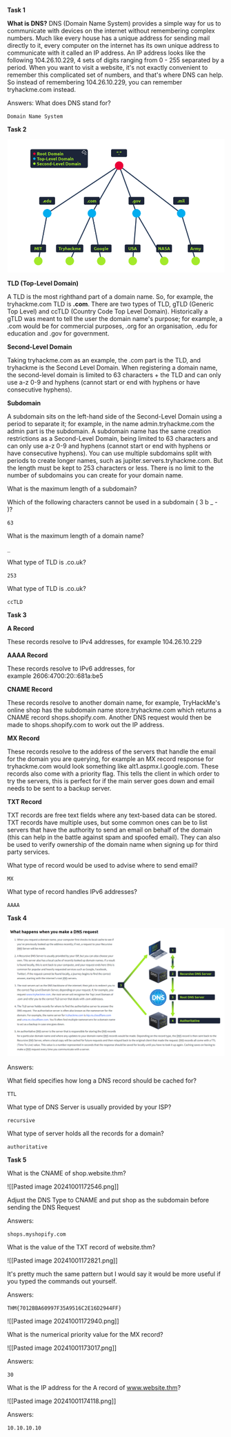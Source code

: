 **Task 1**

**What is DNS?**
DNS (Domain Name System) provides a simple way for us to communicate with devices on the internet without remembering complex numbers. Much like every house has a unique address for sending mail directly to it, every computer on the internet has its own unique address to communicate with it called an IP address. An IP address looks like the following 104.26.10.229, 4 sets of digits ranging from 0 - 255 separated by a period. When you want to visit a website, it's not exactly convenient to remember this complicated set of numbers, and that's where DNS can help. So instead of remembering 104.26.10.229, you can remember tryhackme.com instead.

Answers:
What does DNS stand for?
```
Domain Name System
```

**Task 2**

![Output](Images/29.png)

**TLD (Top-Level Domain)**

A TLD is the most righthand part of a domain name. So, for example, the tryhackme.com TLD is **.com**. There are two types of TLD, gTLD (Generic Top Level) and ccTLD (Country Code Top Level Domain). Historically a gTLD was meant to tell the user the domain name's purpose; for example, a .com would be for commercial purposes, .org for an organisation, .edu for education and .gov for government. 

**Second-Level Domain**

Taking tryhackme.com as an example, the .com part is the TLD, and tryhackme is the Second Level Domain. When registering a domain name, the second-level domain is limited to 63 characters + the TLD and can only use a-z 0-9 and hyphens (cannot start or end with hyphens or have consecutive hyphens).

**Subdomain**  

A subdomain sits on the left-hand side of the Second-Level Domain using a period to separate it; for example, in the name admin.tryhackme.com the admin part is the subdomain. A subdomain name has the same creation restrictions as a Second-Level Domain, being limited to 63 characters and can only use a-z 0-9 and hyphens (cannot start or end with hyphens or have consecutive hyphens). You can use multiple subdomains split with periods to create longer names, such as jupiter.servers.tryhackme.com. But the length must be kept to 253 characters or less. There is no limit to the number of subdomains you can create for your domain name.

What is the maximum length of a subdomain?

Which of the following characters cannot be used in a subdomain ( 3 b _ - )?
```
63
```
What is the maximum length of a domain name?
```
_
```
What type of TLD is .co.uk?
```
253
```
What type of TLD is .co.uk?
```
ccTLD
```

**Task 3**

**A Record**

These records resolve to IPv4 addresses, for example 104.26.10.229

**AAAA Record**

These records resolve to IPv6 addresses, for example 2606:4700:20::681a:be5  

**CNAME Record**

These records resolve to another domain name, for example, TryHackMe's online shop has the subdomain name store.tryhackme.com which returns a CNAME record shops.shopify.com. Another DNS request would then be made to shops.shopify.com to work out the IP address.  

**MX Record**

These records resolve to the address of the servers that handle the email for the domain you are querying, for example an MX record response for tryhackme.com would look something like alt1.aspmx.l.google.com. These records also come with a priority flag. This tells the client in which order to try the servers, this is perfect for if the main server goes down and email needs to be sent to a backup server.

**TXT Record**

TXT records are free text fields where any text-based data can be stored. TXT records have multiple uses, but some common ones can be to list servers that have the authority to send an email on behalf of the domain (this can help in the battle against spam and spoofed email). They can also be used to verify ownership of the domain name when signing up for third party services.

What type of record would be used to advise where to send email?
```
MX
```
What type of record handles IPv6 addresses?
```
AAAA
```

**Task 4**

![Output](Images/30.png)

Answers:

What field specifies how long a DNS record should be cached for?
```
TTL
```
What type of DNS Server is usually provided by your ISP?
```
recursive
```
What type of server holds all the records for a domain?
```
authoritative
```

**Task 5**

What is the CNAME of shop.website.thm?

![[Pasted image 20241001172546.png]]

Adjust the DNS Type to CNAME and put shop as the subdomain before sending the DNS Request

Answers:

```
shops.myshopify.com
```

What is the value of the TXT record of website.thm?

![[Pasted image 20241001172821.png]]

It's pretty much the same pattern but I would say it would be more useful if you typed the commands out yourself.

Answers:

```
THM{7012BBA60997F35A9516C2E16D2944FF}
```

![[Pasted image 20241001172940.png]]

What is the numerical priority value for the MX record?

![[Pasted image 20241001173017.png]]

Answers:

```
30
```

What is the IP address for the A record of www.website.thm?

![[Pasted image 20241001174118.png]]

Answers:

```
10.10.10.10
```